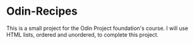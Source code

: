 # Odin-Recipes

This is a small project for the Odin Project foundation's course.
I will use HTML lists, ordered and unordered, to complete this project.